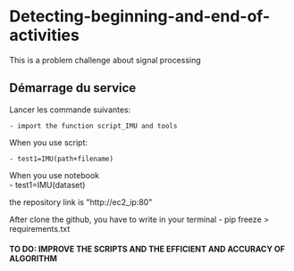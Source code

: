 # Detecting-beginning-and-end-of-activities
This is a problem challenge about signal processing

## Démarrage du service
Lancer les commande suivantes:

	- import the function script_IMU and tools
  
When you use script:

	- test1=IMU(path+filename)
  
When you use notebook  
	- test1=IMU(dataset)

   the repository link is  "http://ec2_ip:80"

After clone the github, you have to write in your terminal
	- pip freeze > requirements.txt


#### TO DO: IMPROVE THE SCRIPTS AND THE EFFICIENT AND ACCURACY OF ALGORITHM
